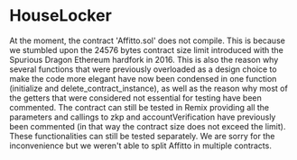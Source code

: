 # HouseLocker
At the moment, the contract 'Affitto.sol' does not compile. This is because we stumbled upon the 24576 bytes contract 
size limit introduced with the Spurious Dragon Ethereum hardfork in 2016. 
This is also the reason why several functions that were previously overloaded as a design choice to make the code more elegant have 
now been condensed in one function (initialize and delete_contract_instance), as well as the reason why most of the getters that were
considered not essential for testing have been commented.
The contract can still be tested in Remix providing all the parameters and callings to zkp and accountVerification have previously been 
commented (in that way the contract size does not exceed the limit).
These functionalities can still be tested separately.
We are sorry for the inconvenience but we weren't able to split Affitto in multiple contracts.
